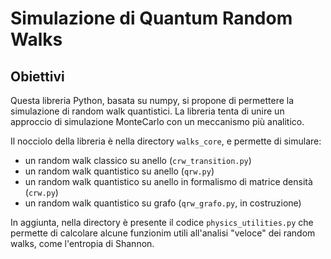 # Simulazione di Quantum Random Walks

## Obiettivi
Questa libreria Python, basata su numpy, si propone di permettere la simulazione di random walk quantistici.
La libreria tenta di unire un approccio di simulazione MonteCarlo con un meccanismo più analitico. 

Il nocciolo della libreria è nella directory <code>walks_core</code>, e permette di simulare:
<ul>
<li> un random walk classico su anello (<code>crw_transition.py</code>)</li>
<li> un random walk quantistico su anello (<code>qrw.py</code>)</li>
<li> un random walk quantistico su anello in formalismo di matrice densità (<code>crw.py</code>)</li>
<li> un random walk quantistico su grafo (<code>qrw_grafo.py</code>, in costruzione)</li>
</ul>

In aggiunta, nella directory è presente il codice <code>physics_utilities.py</code> 
che permette di calcolare alcune funzionim utili all'analisi "veloce" dei random walks,
come l'entropia di Shannon. 
